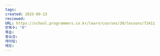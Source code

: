 ```yaml
---
tags:
created: 2025-09-13
reviewed:
URL: https://school.programmers.co.kr/learn/courses/30/lessons/72411
반복수: "0"
복습:
중요성:
레이팅:
메모:
---
```

